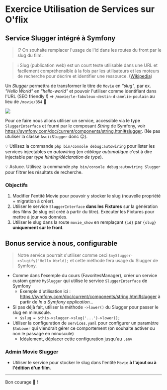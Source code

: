 # Exercice Utilisation de Services sur O'flix

## Service Slugger intégré à Symfony

> ⁉️ On souhaite remplacer l'usage de l'id dans les routes du front par le slug du film.

> ℹ️ Slug (publication web) est un court texte utilisable dans une URL et facilement compréhensible à la fois par les utilisateurs et les moteurs de recherche pour décrire et identifier une ressource. ([Wikipedia](https://fr.wikipedia.org/wiki/Slug))

Un _Slugger_ permettra de transformer le titre de `Movie` en _"slug"_, par ex. _"Hello World"_ en _"hello-world"_ et pouvoir l'utiliser comme identifiant dans l'URL (SEO friendly !) => `/movie/le-fabuleux-destin-d-amelie-poulain` au lieu de `/movie/354` 🧙

![](./movie_slug.png)

Pour ce faire nous allons utiliser un service, accessible via le type `SluggerInterface` et fourni par le composant _String_ de Symfony, voir https://symfony.com/doc/current/components/string.html#slugger. (Ne pas utuliser la classe `AsciiSlugger` donc 😉).

:bulb: Utilisez la commande `php bin/console debug:autowiring` pour lister les services injectables en _autowiring_ (en _câblage automatique_ c'est à dire injectable par _type hinting/déclaration de type_).

:bulb: Astuce. Utilisez la commande `php bin/console debug:autowiring Slugger` pour filtrer les résultats de recherche.

### Objectifs

1. Modifier l'entité Movie pour pouvoir y stocker le slug (nouvelle propriété + migration à créer).
2. Utiliser le service `SluggerInterface` **dans les Fixtures** sur la génération des films (le slug est créé à partir du titre). Exécuter les Fixtures pour mettre à jour vos données.
3. Utiliser le slug dans la route `movie_show` en remplaçant `{id}` par `{slug}` **uniquement sur le front**.

## Bonus service à nous, configurable

> Notre service pourrait s'utiliser comme ceci `$mySlugger->slugify('Hello World);` et cette méthode fera usage du Slugger de Symfony.

- Comme dans l'exemple du cours (FavoritesManager), créer un service custom genre `MySlugger` qui utilise le service `SluggerInterface` de Symfony
  - Exemple d'utilisation ici : https://symfony.com/doc/current/components/string.html#slugger à partir de _In a Symfony application..._
- Si pas déjà fait, utiliser la méthode `->lower()` du Slugger pour passer le slug en minuscule.
  - `$slug = $this->slugger->slug('...')->lower();`
- Utiliser la configuration de `services.yaml` pour configurer un paramètre `$toLower` qui viendrait gérer ce comportement (on souhaite activer ou non le passage en minuscule)
  - Idéalement, déplacer cette configuration jusqu'au `.env`

### Admin Movie Slugger

- Utiliser le service pour stocker le slug dans l'entité `Movie` **à l'ajout ou à l'édition d'un film**.

---

Bon courage :muscle: !